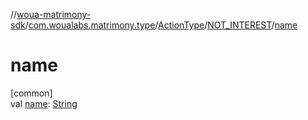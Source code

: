 //[woua-matrimony-sdk](../../../../index.md)/[com.woualabs.matrimony.type](../../index.md)/[ActionType](../index.md)/[NOT_INTEREST](index.md)/[name](name.md)

# name

[common]\
val [name](name.md): [String](https://kotlinlang.org/api/latest/jvm/stdlib/kotlin/-string/index.html)
